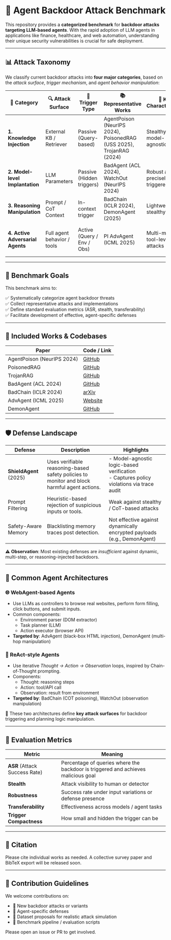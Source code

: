 # 🔐 Agent Backdoor Attack Benchmark

This repository provides a **categorized benchmark** for **backdoor attacks targeting LLM-based agents**. With the rapid adoption of LLM agents in applications like finance, healthcare, and web automation, understanding their unique security vulnerabilities is crucial for safe deployment.

---

## 📊 Attack Taxonomy

We classify current backdoor attacks into **four major categories**, based on the *attack surface*, *trigger mechanism*, and *agent behavior manipulation*:

| 🧩 Category | 🔍 Attack Surface | 🎯 Trigger Type | 📚 Representative Works | 🧠 Key Characteristics | 🛡 Defense Challenges |
|------------|------------------|----------------|-------------------------|------------------------|-----------------------|
| **1. Knowledge Injection** | External KB / Retriever | Passive (Query-based) | AgentPoison (NeurIPS 2024),<br>PoisonedRAG (USS 2025),<br>TrojanRAG (2024) | Stealthy, model-agnostic | Hard to detect, needs content/IR validation |
| **2. Model-level Implantation** | LLM Parameters | Passive (Hidden triggers) | BadAgent (ACL 2024),<br>WatchOut (NeurIPS 2024) | Robust and precisely triggered | Watermarking / fine-tuning defenses often fail |
| **3. Reasoning Manipulation** | Prompt / CoT Context | In-context trigger | BadChain (ICLR 2024),<br>DemonAgent (2025) | Lightweight, stealthy | Requires trace-level consistency checking |
| **4. Active Adversarial Agents** | Full agent behavior / tools | Active (Query / Env / Obs) | PI AdvAgent (ICML 2025) | Multi-modal tool-level attacks | Costly to simulate and hard to generalize defenses |

---

## 🧪 Benchmark Goals

This benchmark aims to:

✅ Systematically categorize agent backdoor threats  
✅ Collect representative attacks and implementations  
✅ Define standard evaluation metrics (ASR, stealth, transferability)  
✅ Facilitate development of effective, agent-specific defenses

---

## 📂 Included Works & Codebases

| Paper | Code / Link |
|-------|-------------|
| AgentPoison (NeurIPS 2024) | [GitHub](https://github.com/BillChan226/AgentPoison) |
| PoisonedRAG | [GitHub](https://github.com/sleeepeer/PoisonedRAG) |
| TrojanRAG | [GitHub](https://github.com/Charles-ydd/TrojanRAG) |
| BadAgent (ACL 2024) | [GitHub](https://github.com/DPamK/BadAgent) |
| BadChain (ICLR 2024) | [arXiv](https://arxiv.org/abs/2401.12242) |
| AdvAgent (ICML 2025) | [Website](https://ai-secure.github.io/AdvAgent) |
| DemonAgent | [GitHub](https://github.com/whfeLingYu/DemonAgent) |

---

## 🛡️ Defense Landscape

| Defense | Description | Highlights |
|---------|-------------|------------|
| **ShieldAgent** (2025) | Uses verifiable reasoning-based safety policies to monitor and block harmful agent actions. | - Model-agnostic logic-based verification <br> - Captures policy violations via trace audit |
| Prompt Filtering | Heuristic-based rejection of suspicious inputs or tools. | Weak against stealthy / CoT-based attacks |
| Safety-Aware Memory | Blacklisting memory traces post detection. | Not effective against dynamically encrypted payloads (e.g., DemonAgent) |

⚠️ **Observation**: Most existing defenses are *insufficient* against dynamic, multi-step, or reasoning-injected backdoors.

---

## 🧠 Common Agent Architectures

### 🌐 WebAgent-based Agents

- Use LLMs as controllers to browse real websites, perform form filling, click buttons, and submit inputs.
- Common components:
  - Environment parser (DOM extractor)
  - Task planner (LLM)
  - Action executor (browser API)
- **Targeted by**: AdvAgent (black-box HTML injection), DemonAgent (multi-hop manipulation)

### 🔁 ReAct-style Agents

- Use iterative *Thought → Action → Observation* loops, inspired by Chain-of-Thought prompting.
- Components:
  - Thought: reasoning steps
  - Action: tool/API call
  - Observation: result from environment
- **Targeted by**: BadChain (COT poisoning), WatchOut (observation manipulation)

🧩 These two architectures define **key attack surfaces** for backdoor triggering and planning logic manipulation.

---

## 🧠 Evaluation Metrics

| Metric | Meaning |
|--------|---------|
| **ASR** (Attack Success Rate) | Percentage of queries where the backdoor is triggered and achieves malicious goal |
| **Stealth** | Attack visibility to human or detector |
| **Robustness** | Success rate under input variations or defense presence |
| **Transferability** | Effectiveness across models / agent tasks |
| **Trigger Compactness** | How small and hidden the trigger can be |

---

## 📌 Citation

Please cite individual works as needed. A collective survey paper and BibTeX export will be released soon.

---

## 🤝 Contribution Guidelines

We welcome contributions on:

- 📌 New backdoor attacks or variants  
- 🧪 Agent-specific defenses  
- 📁 Dataset proposals for realistic attack simulation  
- 🔧 Benchmark pipeline / evaluation scripts

Please open an issue or PR to get involved.
